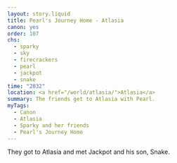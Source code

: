```yaml
---
layout: story.liquid
title: Pearl's Journey Home - Atlasia
canon: yes
order: 107
chs:
  - sparky
  - sky
  - firecrackers
  - pearl
  - jackpot
  - snake
time: "2032"
location: <a href="/world/atlasia/">Atlasia</a>
summary: The friends get to Atlasia with Pearl.
myTags:
  - Canon
  - Atlasia
  - Sparky and her friends
  - Pearl's Journey Home
---
```


They got to Atlasia and met Jackpot and his son, Snake.
